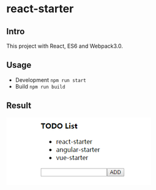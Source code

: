 # react-starter

## Intro

This project with React, ES6 and Webpack3.0.

## Usage

- Development `npm run start`
- Build `npm run build`

## Result
![Todo app](./assets/demo.png)
